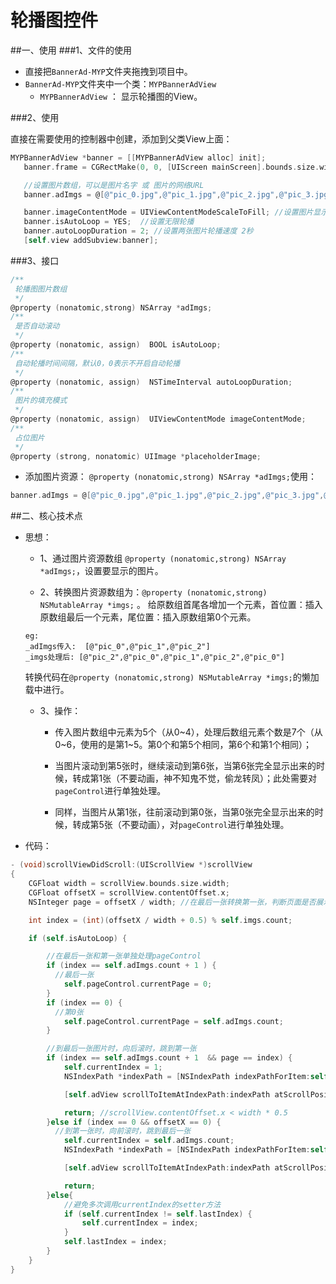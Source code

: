 # 轮播图控件

##一、使用
###1、文件的使用
* 直接把`BannerAd-MYP`文件夹拖拽到项目中。
* `BannerAd-MYP`文件夹中一个类：`MYPBannerAdView`
    * `MYPBannerAdView` ： 显示轮播图的View。

###2、使用

直接在需要使用的控制器中创建，添加到父类View上面：

```Objective-C
MYPBannerAdView *banner = [[MYPBannerAdView alloc] init];
   banner.frame = CGRectMake(0, 0, [UIScreen mainScreen].bounds.size.width, 150);

   //设置图片数组，可以是图片名字 或 图片的网络URL
   banner.adImgs = @[@"pic_0.jpg",@"pic_1.jpg",@"pic_2.jpg",@"pic_3.jpg",@"http://d.hiphotos.baidu.com/zhidao/pic/item/3b87e950352ac65c1b6a0042f9f2b21193138a97.jpg"];

   banner.imageContentMode = UIViewContentModeScaleToFill; //设置图片显示模式
   banner.isAutoLoop = YES;  //设置无限轮播
   banner.autoLoopDuration = 2; //设置两张图片轮播速度 2秒
   [self.view addSubview:banner];
```

###3、接口


```Objective-C
/**
 轮播图图片数组
 */
@property (nonatomic,strong) NSArray *adImgs;
/**
 是否自动滚动
 */
@property (nonatomic, assign)  BOOL isAutoLoop;
/**
 自动轮播时间间隔，默认0，0表示不开启自动轮播
 */
@property (nonatomic, assign)  NSTimeInterval autoLoopDuration;
/**
 图片的填充模式
 */
@property (nonatomic, assign)  UIViewContentMode imageContentMode;
/**
 占位图片
 */
@property (strong, nonatomic) UIImage *placeholderImage;
```

* 添加图片资源：
`@property (nonatomic,strong) NSArray *adImgs;`使用：

```Objective-C
banner.adImgs = @[@"pic_0.jpg",@"pic_1.jpg",@"pic_2.jpg",@"pic_3.jpg",@"pic_4.jpg"];
```

##二、核心技术点

* 思想：
    * 1、通过图片资源数组 `@property (nonatomic,strong) NSArray *adImgs;`，设置要显示的图片。

    * 2、转换图片资源数组为：`@property (nonatomic,strong) NSMutableArray *imgs;` 。
    给原数组首尾各增加一个元素，首位置：插入原数组最后一个元素，尾位置：插入原数组第0个元素。
    ```
    eg:
    _adImgs传入:  [@"pic_0",@"pic_1",@"pic_2"]
    _imgs处理后: [@"pic_2",@"pic_0",@"pic_1",@"pic_2",@"pic_0"]
    ```
    转换代码在`@property (nonatomic,strong) NSMutableArray *imgs;`的懒加载中进行。

    * 3、操作：
        * 传入图片数组中元素为5个（从0~4），处理后数组元素个数是7个（从0~6，使用的是第1~5。第0个和第5个相同，第6个和第1个相同）；

        * 当图片滚动到第5张时，继续滚动到第6张，当第6张完全显示出来的时候，转成第1张（不要动画，神不知鬼不觉，偷龙转凤）；此处需要对`pageControl`进行单独处理。

        * 同样，当图片从第1张，往前滚动到第0张，当第0张完全显示出来的时候，转成第5张（不要动画），对`pageControl`进行单独处理。

* 代码：

```Objective-C
- (void)scrollViewDidScroll:(UIScrollView *)scrollView
{
    CGFloat width = scrollView.bounds.size.width;
    CGFloat offsetX = scrollView.contentOffset.x;
    NSInteger page = offsetX / width; //在最后一张转换第一张，判断页面是否展示完全，等完全展示后，再切换。

    int index = (int)(offsetX / width + 0.5) % self.imgs.count;

    if (self.isAutoLoop) {

        //在最后一张和第一张单独处理pageControl
        if (index == self.adImgs.count + 1 ) {
          //最后一张
            self.pageControl.currentPage = 0;
        }
        if (index == 0) {
          //第0张
            self.pageControl.currentPage = self.adImgs.count;
        }

        //到最后一张图片时，向后滚时，跳到第一张
        if (index == self.adImgs.count + 1  && page == index) {
            self.currentIndex = 1;
            NSIndexPath *indexPath = [NSIndexPath indexPathForItem:self.currentIndex inSection:0];

            [self.adView scrollToItemAtIndexPath:indexPath atScrollPosition:UICollectionViewScrollPositionNone animated:NO];

            return; //scrollView.contentOffset.x < width * 0.5
        }else if (index == 0 && offsetX == 0) {
          //到第一张时，向前滚时，跳到最后一张
            self.currentIndex = self.adImgs.count;
            NSIndexPath *indexPath = [NSIndexPath indexPathForItem:self.currentIndex inSection:0];

            [self.adView scrollToItemAtIndexPath:indexPath atScrollPosition:UICollectionViewScrollPositionNone animated:NO];

            return;
        }else{
            //避免多次调用currentIndex的setter方法
            if (self.currentIndex != self.lastIndex) {
                self.currentIndex = index;
            }
            self.lastIndex = index;
        }
    }
}
```
